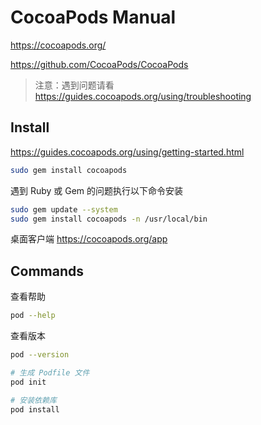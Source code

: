 # CocoaPods Manual

<https://cocoapods.org/>

<https://github.com/CocoaPods/CocoaPods>

> 注意：遇到问题请看 <https://guides.cocoapods.org/using/troubleshooting>

## Install

<https://guides.cocoapods.org/using/getting-started.html>

```bash
sudo gem install cocoapods
```

遇到 Ruby 或 Gem 的问题执行以下命令安装

```bash
sudo gem update --system
sudo gem install cocoapods -n /usr/local/bin
```

桌面客户端 <https://cocoapods.org/app>

## Commands

查看帮助

```bash
pod --help
```

查看版本

```bash
pod --version
```

```bash
# 生成 Podfile 文件
pod init
```

```bash
# 安装依赖库
pod install
```
